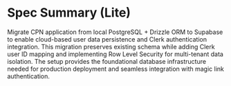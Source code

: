 # Spec Summary (Lite)

Migrate CPN application from local PostgreSQL + Drizzle ORM to Supabase to enable cloud-based user data persistence and Clerk authentication integration. This migration preserves existing schema while adding Clerk user ID mapping and implementing Row Level Security for multi-tenant data isolation. The setup provides the foundational database infrastructure needed for production deployment and seamless integration with magic link authentication.